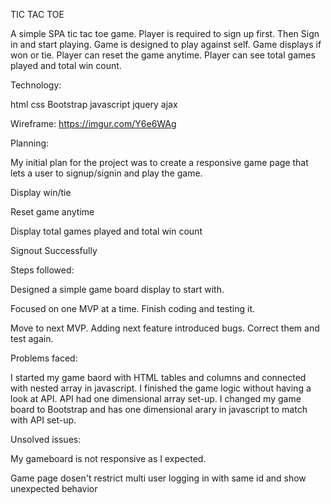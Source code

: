 TIC TAC TOE

A simple SPA tic tac toe game. Player is required to sign up first. Then Sign in
and start playing.  Game is designed to play against self. Game displays if won
or tie. Player can reset the game anytime. Player can see total games played
and total win count.

Technology:

html
css
Bootstrap
javascript
jquery
ajax

Wireframe: https://imgur.com/Y6e6WAg

Planning:

My initial plan for the project was to create a responsive game page that lets a
user to signup/signin and play the game.

Display win/tie

Reset game anytime

Display total games played and total win count

Signout Successfully

Steps followed:

Designed a simple game board display to start with.

Focused on one MVP at a time. Finish coding and testing it.

Move to next MVP. Adding next feature introduced bugs. Correct them and test
again.

Problems faced:

I started my game baord with HTML tables and columns and connected with nested
array in javascript. I finished the game logic without having a look at API.
API had one dimensional array set-up. I changed my game board to Bootstrap
and has one dimensional arary in javascript to match with API set-up.

Unsolved issues:

My gameboard is not responsive as I expected.

Game page dosen't restrict multi user logging in with same id and show
unexpected behavior
